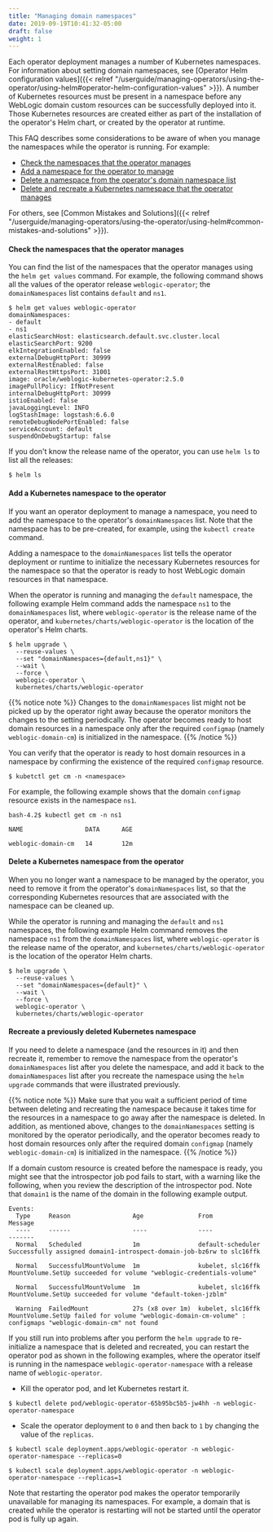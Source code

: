 ```yaml
---
title: "Managing domain namespaces"
date: 2019-09-19T10:41:32-05:00
draft: false
weight: 1
---
```


Each operator deployment manages a number of Kubernetes namespaces. For information about setting domain namespaces, see [Operator Helm configuration values]({{< relref "/userguide/managing-operators/using-the-operator/using-helm#operator-helm-configuration-values" >}}). A number of Kubernetes resources
must be present in a namespace before any WebLogic domain custom resources can be successfully
deployed into it.
Those Kubernetes resources are created either as part of the installation
of the operator's Helm chart, or created by the operator at runtime.

This FAQ describes some considerations to be aware of when you manage the namespaces while the operator is running. For example:

* [Check the namespaces that the operator manages](#check-the-namespaces-that-the-operator-manages)
* [Add a namespace for the operator to manage](#add-a-kubernetes-namespace-to-the-operator)
* [Delete a namespace from the operator's domain namespace list](#delete-a-kubernetes-namespace-from-the-operator)
* [Delete and recreate a Kubernetes namespace that the operator manages](#recreate-a-previously-deleted-kubernetes-namespace)

For others, see [Common Mistakes and Solutions]({{< relref "/userguide/managing-operators/using-the-operator/using-helm#common-mistakes-and-solutions" >}}).

#### Check the namespaces that the operator manages
You can find the list of the namespaces that the operator manages using the `helm get values` command.
For example, the following command shows all the values of the operator release `weblogic-operator`; the `domainNamespaces` list contains `default` and `ns1`.

```
$ helm get values weblogic-operator
domainNamespaces:
- default
- ns1
elasticSearchHost: elasticsearch.default.svc.cluster.local
elasticSearchPort: 9200
elkIntegrationEnabled: false
externalDebugHttpPort: 30999
externalRestEnabled: false
externalRestHttpsPort: 31001
image: oracle/weblogic-kubernetes-operator:2.5.0
imagePullPolicy: IfNotPresent
internalDebugHttpPort: 30999
istioEnabled: false
javaLoggingLevel: INFO
logStashImage: logstash:6.6.0
remoteDebugNodePortEnabled: false
serviceAccount: default
suspendOnDebugStartup: false

```

If you don't know the release name of the operator, you can use `helm ls` to list all the releases:

```
$ helm ls
```

#### Add a Kubernetes namespace to the operator
If you want an operator deployment to manage a namespace, you need to add the namespace to the operator's `domainNamespaces` list. Note that the namespace has to be pre-created, for example, using the `kubectl create` command.

Adding a namespace to the `domainNamespaces` list tells the operator deployment or runtime
to initialize the necessary Kubernetes resources for the namespace so that the operator is ready to host WebLogic domain resources in that namespace.

When the operator is running and managing the `default` namespace, the following example Helm command adds the namespace `ns1` to the `domainNamespaces` list, where `weblogic-operator` is the release name of the operator, and `kubernetes/charts/weblogic-operator` is the location of the operator's Helm charts.

```
$ helm upgrade \
  --reuse-values \
  --set "domainNamespaces={default,ns1}" \
  --wait \
  --force \
  weblogic-operator \
  kubernetes/charts/weblogic-operator
```

{{% notice note %}}
Changes to the `domainNamespaces` list might not be picked up by the operator right away because the operator
monitors the changes to the setting periodically. The operator becomes ready to host domain resources in
a namespace only after the required `configmap` (namely `weblogic-domain-cm`) is initialized in the namespace.
{{% /notice %}}

You can verify that the operator is ready to host domain resources in a namespace by confirming the existence of the required `configmap` resource.

```
$ kubetctl get cm -n <namespace>
```

For example, the following example shows that the domain `configmap` resource exists in the namespace `ns1`.

```
bash-4.2$ kubectl get cm -n ns1

NAME                 DATA      AGE

weblogic-domain-cm   14        12m
```

####  Delete a Kubernetes namespace from the operator
When you no longer want a namespace to be managed by the operator, you need to remove it from
the operator's `domainNamespaces` list, so that the corresponding Kubernetes resources that are
associated with the namespace can be cleaned up.

While the operator is running and managing the `default` and `ns1` namespaces, the following example Helm
command removes the namespace `ns1` from the `domainNamespaces` list, where `weblogic-operator` is the release
name of the operator, and `kubernetes/charts/weblogic-operator` is the location of the operator Helm charts.

```
$ helm upgrade \
  --reuse-values \
  --set "domainNamespaces={default}" \
  --wait \
  --force \
  weblogic-operator \
  kubernetes/charts/weblogic-operator

```

#### Recreate a previously deleted Kubernetes namespace

If you need to delete a namespace (and the resources in it) and then recreate it,
remember to remove the namespace from the operator's `domainNamespaces` list
after you delete the namespace, and add it back to the `domainNamespaces` list after you recreate the namespace
using the `helm upgrade` commands that were illustrated previously.

{{% notice note %}}
Make sure that you wait a sufficient period of time between deleting and recreating the
namespace because it takes time for the resources in a namespace to go away after the namespace is deleted.
In addition, as mentioned above, changes to the `domainNamespaces` setting is monitored by the operator
periodically, and the operator becomes ready to host domain resources only after the required domain
`configmap` (namely `weblogic-domain-cm`) is initialized in the namespace.
{{% /notice %}}

If a domain custom resource is created before the namespace is ready, you might see that the introspector job pod
fails to start, with a warning like the following, when you review the description of the introspector pod.
Note that `domain1` is the name of the domain in the following example output.

```
Events:
  Type     Reason                 Age               From               Message
  ----     ------                 ----              ----               -------
  Normal   Scheduled              1m                default-scheduler  Successfully assigned domain1-introspect-domain-job-bz6rw to slc16ffk

  Normal   SuccessfulMountVolume  1m                kubelet, slc16ffk  MountVolume.SetUp succeeded for volume "weblogic-credentials-volume"

  Normal   SuccessfulMountVolume  1m                kubelet, slc16ffk  MountVolume.SetUp succeeded for volume "default-token-jzblm"

  Warning  FailedMount            27s (x8 over 1m)  kubelet, slc16ffk  MountVolume.SetUp failed for volume "weblogic-domain-cm-volume" : configmaps "weblogic-domain-cm" not found

```

If you still run into problems after you perform the `helm upgrade` to re-initialize a namespace
that is deleted and recreated, you can restart the operator pod as shown
in the following examples, where the operator itself is running in the
namespace `weblogic-operator-namespace` with a release name of `weblogic-operator`.

* Kill the operator pod, and let Kubernetes restart it.

```
$ kubectl delete pod/weblogic-operator-65b95bc5b5-jw4hh -n weblogic-operator-namespace
```

* Scale the operator deployment to `0` and then back to `1` by changing the value of the `replicas`.

```
$ kubectl scale deployment.apps/weblogic-operator -n weblogic-operator-namespace --replicas=0
```

```
$ kubectl scale deployment.apps/weblogic-operator -n weblogic-operator-namespace --replicas=1
```

Note that restarting the operator pod makes the operator temporarily unavailable for managing its namespaces.
For example, a domain that is created while the operator is restarting will not be started until the
operator pod is fully up again.
